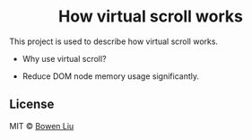 <h1 align="center">How virtual scroll works</h1>

This project is used to describe how virtual scroll works.

- Why use virtual scroll?

- Reduce DOM node memory usage significantly.

## License

MIT © [Bowen Liu](https://set.sh)
